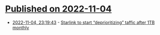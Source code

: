 # [Published on 2022-11-04](index.md)

* [2022-11-04, 23:19:43](https://news.ycombinator.com/item?id=33475482) - [Starlink to start “deprioritizing” taffic after 1TB monthly](https://i.imgur.com/NfSTpZN.jpg)
